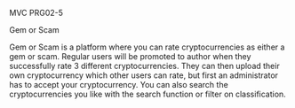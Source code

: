 MVC PRG02-5

Gem or Scam

Gem or Scam is a platform where you can rate cryptocurrencies as either a gem or scam.
Regular users will be promoted to author when they successfully rate 3 different cryptocurrencies.
They can then upload their own cryptocurrency which other users can rate, but first an administrator has
to accept your cryptocurrency. 
You can also search the cryptocurrencies you like with the search function or filter on classification.

